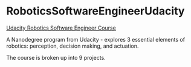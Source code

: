 # RoboticsSoftwareEngineerUdacity
[Udacity Robotics Software Engineer Course](https://www.udacity.com/course/robotics-software-engineer--nd209)

A Nanodegree program from Udacity - explores 3 essential elements of robotics: perception, decision making, and actuation.

The course is broken up into 9 projects.
